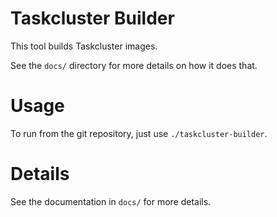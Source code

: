 Taskcluster Builder
===================

This tool builds Taskcluster images.

See the `docs/` directory for more details on how it does that.

# Usage

To run from the git repository, just use `./taskcluster-builder`.

# Details

See the documentation in `docs/` for more details.

